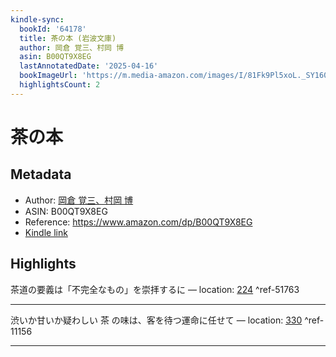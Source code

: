 ```yaml
---
kindle-sync:
  bookId: '64178'
  title: 茶の本 (岩波文庫)
  author: 岡倉 覚三、村岡 博
  asin: B00QT9X8EG
  lastAnnotatedDate: '2025-04-16'
  bookImageUrl: 'https://m.media-amazon.com/images/I/81Fk9Pl5xoL._SY160.jpg'
  highlightsCount: 2
---
```

# 茶の本
## Metadata
* Author: [岡倉 覚三、村岡 博](https://www.amazon.comundefined)
* ASIN: B00QT9X8EG
* Reference: https://www.amazon.com/dp/B00QT9X8EG
* [Kindle link](kindle://book?action=open&asin=B00QT9X8EG)

## Highlights
茶道の要義は「不完全なもの」を崇拝するに — location: [224](kindle://book?action=open&asin=B00QT9X8EG&location=224) ^ref-51763

---
渋いか甘いか疑わしい 茶 の味は、客を待つ運命に任せて — location: [330](kindle://book?action=open&asin=B00QT9X8EG&location=330) ^ref-11156

---
